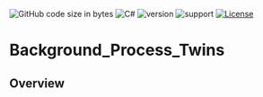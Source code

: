 ![GitHub code size in bytes](https://img.shields.io/github/languages/code-size/Anthony-T-N/Background_Process_Twins)
![C#](https://img.shields.io/badge/Language-C%23-green)
![version](https://img.shields.io/badge/version-1.0.0-yellow.svg)
![support](https://img.shields.io/badge/OS-Windows-orange.svg)
[![License](https://img.shields.io/badge/License-BSD%203--Clause-blue.svg)](https://github.com/Anthony-T-N/Background_Process_Twins)

# Background_Process_Twins

Overview
-
